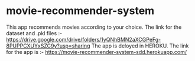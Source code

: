 # movie-recommender-system
This app recommends movies according to your choice.
The link for the dataset and .pkl files :- https://drive.google.com/drive/folders/1yQNhBMN2aXCGPeFg-8PUPPCXUYxSZC9y?usp=sharing
The app is deloyed in HEROKU.
The link for the app is :- https://movie-recommender-system-sdd.herokuapp.com/
